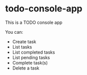 # todo-console-app

This is a TODO console app

You can:
- Create task
- List tasks
- List completed tasks
- List pending tasks
- Complete task(s)
- Delete a task

